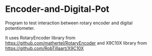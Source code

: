 # Encoder-and-Digital-Pot
Program to test interaction between rotary encoder and digital potentiometer.

It uses RotaryEncoder library from https://github.com/mathertel/RotaryEncoder and X9C10X library from https://github.com/RobTillaart/X9C10X

